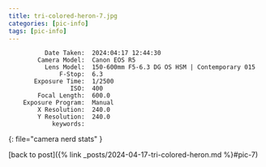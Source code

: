 ```yaml
---
title: tri-colored-heron-7.jpg
categories: [pic-info]
tags: [pic-info]
---
```


```text
          Date Taken:  2024:04:17 12:44:30
        Camera Model:  Canon EOS R5
          Lens Model:  150-600mm F5-6.3 DG OS HSM | Contemporary 015
              F-Stop:  6.3
       Exposure Time:  1/2500
                 ISO:  400
        Focal Length:  600.0
    Exposure Program:  Manual
        X Resolution:  240.0
        Y Resolution:  240.0
            keywords:  
```
{: file="camera nerd stats" }

[back to post]({% link _posts/2024-04-17-tri-colored-heron.md %}#pic-7)